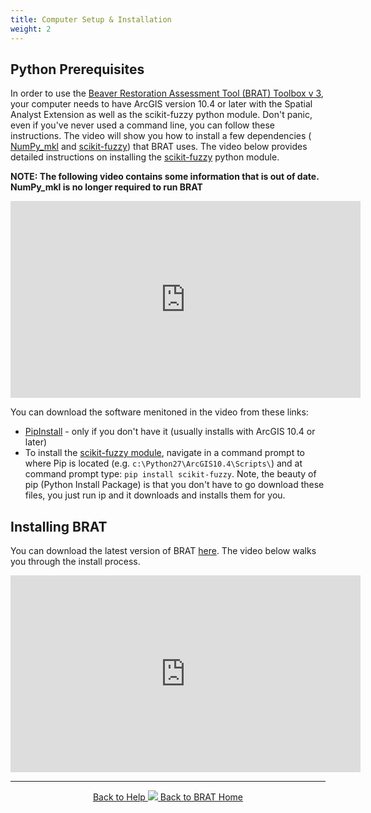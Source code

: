 ```yaml
---
title: Computer Setup & Installation
weight: 2
---
```

## Python Prerequisites
In order to use the [Beaver Restoration Assessment Tool (BRAT) Toolbox v 3](https://github.com/Riverscapes/pyBRAT/releases/latest), your computer needs to have ArcGIS version 10.4 or later with the Spatial Analyst Extension as well as the scikit-fuzzy python module. Don't panic, even if you've never used a command line, you can follow these instructions. The video will show you how to install a few dependencies ( [NumPy_mkl](https://www.lfd.uci.edu/~gohlke/pythonlibs/#numpy) and  [scikit-fuzzy](https://pypi.python.org/pypi/scikit-fuzzy)) that BRAT uses. The video below provides detailed instructions on installing the [scikit-fuzzy](https://pypi.python.org/pypi/scikit-fuzzy) python module.

**NOTE: The following video contains some information that is out of date. NumPy_mkl is no longer required to run BRAT**

<iframe width="560" height="315" src="https://www.youtube.com/embed/6-Je5jtH-j8" frameborder="0" allowfullscreen></iframe>

You can download the software menitoned in the video from these links:
- [PipInstall](https://pip.pypa.io/en/stable/installing/) - only if you don't have it (usually installs with ArcGIS 10.4 or later)
- To install the [scikit-fuzzy module](https://pypi.python.org/pypi/scikit-fuzzy), navigate in a command prompt to where Pip is located (e.g.  `c:\Python27\ArcGIS10.4\Scripts\`) and at command prompt type: `pip install scikit-fuzzy`. Note, the beauty of pip (Python Install Package) is that you don't have to go download these files, you just run ip and it downloads and installs them for you. 

## Installing BRAT
You can download the latest version of BRAT [here](https://github.com/Riverscapes/pyBRAT/releases/latest). The video below walks you through the install process.

<iframe width="560" height="315" src="https://www.youtube.com/embed/MVEXXMOPTBI" frameborder="0" allow="autoplay; encrypted-media" allowfullscreen></iframe>

------
<div align="center">
	<a class="hollow button" href="{{ site.baseurl }}/Documentation"><i class="fa fa-info-circle"></i> Back to Help </a>
	<a class="hollow button" href="{{ site.baseurl }}/"><img src="{{ site.baseurl }}/assets/images/favicons/favicon-16x16.png">  Back to BRAT Home </a>  
</div>